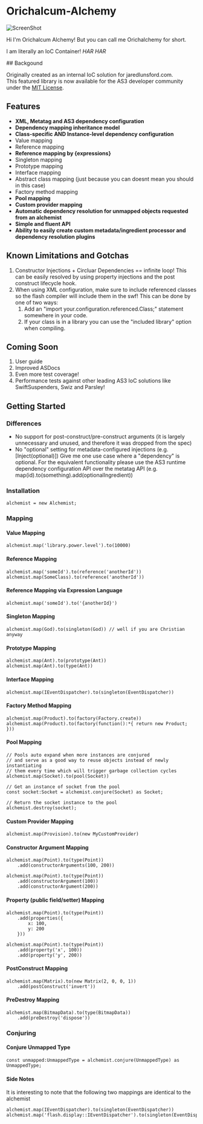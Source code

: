 Orichalcum-Alchemy
==================

![ScreenShot](https://raw.github.com/LandonLunsford/Orichalcum-Alchemy/master/images/orichalchemy-pot.png)

<p>
Hi I'm Orichalcum Alchemy!
But you can call me Orichalchemy for short.
</p>
<p>
I am literally an IoC Container!
<i>HAR HAR</i>
</p>
## Backgound

Originally created as an internal IoC solution for jaredlunsford.com.
<br>
This featured library is now available for the AS3 developer community under the [MIT License](https://github.com/LandonLunsford/Orichalcum-Alchemy/blob/master/license).
<br>

## Features
- <b>XML, Metatag and AS3 dependency configuration</b>
- <b>Dependency mapping inheritance model</b>
- <b>Class-specific AND Instance-level dependency configuration</b>
- Value mapping
- Reference mapping
- <b>Reference mapping by {expressions}</b>
- Singleton mapping
- Prototype mapping
- Interface mapping
- Abstract class mapping (just because you can doesnt mean you should in this case)
- Factory method mapping
- <b>Pool mapping</b>
- <b>Custom provider mapping</b>
- <b>Automatic dependency resolution for unmapped objects requested from an alchemist</b>
- <b>Simple and fluent API</b>
- <b>Ability to easily create custom metadata/ingredient processor and dependency resolution plugins</b>

## Known Limitations and Gotchas

1. Constructor Injections + Circluar Dependencies == infinite loop! This can be easily resolved by using property injections and the post construct lifecycle hook.
2. When using XML configuration, make sure to include referenced classes so the flash compiler will include them in the swf! This can be done by one of two ways:
	1. Add an "import your.configuration.referenced.Class;" statement somewhere in your code.
	2. If your class is in a library you can use the "included library" option when compiling.

## Coming Soon
1. User guide
2. Improved ASDocs
3. Even more test coverage!
4. Performance tests against other leading AS3 IoC solutions like SwiftSuspenders, Swiz and Parsley!

## Getting Started

### Differences
- No support for post-construct/pre-construct arguments (it is largely unnecessary and unused, and therefore it was dropped from the spec)
- No "optional" setting for metadata-configured injections (e.g. [Inject(optional)])
Give me one use case where a "dependency" is optional.
For the equivalent functionality please use the AS3 runtime dependency configuration API over the metatag API (e.g. map(id).to(something).add(optionalIngredient))

### Installation
	alchemist = new Alchemist;

### Mapping

#### Value Mapping
	alchemist.map('library.power.level').to(10000)

#### Reference Mapping
	alchemist.map('someId').to(reference('anotherId'))
	alchemist.map(SomeClass).to(reference('anotherId'))

#### Reference Mapping via Expression Language
	alchemist.map('someId').to('{anotherId}')

#### Singleton Mapping
	alchemist.map(God).to(singleton(God)) // well if you are Christian anyway

#### Prototype Mapping
	alchemist.map(Ant).to(prototype(Ant))
	alchemist.map(Ant).to(type(Ant))

#### Interface Mapping
	alchemist.map(IEventDispatcher).to(singleton(EventDispatcher))
	
#### Factory Method Mapping
	alchemist.map(Product).to(factory(Factory.create))
	alchemist.map(Product).to(factory(function():*{ return new Product; }))
	
#### Pool Mapping
	// Pools auto expand when more instances are conjured
	// and serve as a good way to reuse objects instead of newly instantiating
	// them every time which will trigger garbage collection cycles
	alchemist.map(Socket).to(pool(Socket))
	
	// Get an instance of socket from the pool
	const socket:Socket = alchemist.conjure(Socket) as Socket;
	
	// Return the socket instance to the pool
	alchemist.destroy(socket);
	
#### Custom Provider Mapping
	alchemist.map(Provision).to(new MyCustomProvider)

#### Constructor Argument Mapping

	alchemist.map(Point).to(type(Point))
		.add(constructorArguments(100, 200))
		
	alchemist.map(Point).to(type(Point))
		.add(constructorArgument(100))
		.add(constructorArgument(200))
		
#### Property (public field/setter) Mapping

	alchemist.map(Point).to(type(Point))
		.add(properties({
			x: 100,
			y: 200
		}))

	alchemist.map(Point).to(type(Point))
		.add(property('x', 100))
		.add(property('y', 200))
		
#### PostConstruct Mapping

	alchemist.map(Matrix).to(new Matrix(2, 0, 0, 1))
		.add(postConstruct('invert'))
		
#### PreDestroy Mapping

	alchemist.map(BitmapData).to(type(BitmapData))
		.add(preDestroy('dispose'))
		
		
	
### Conjuring

#### Conjure Unmapped Type
	const unmapped:UnmappedType = alchemist.conjure(UnmappedType) as UnmappedType;

#### Side Notes
It is interesting to note that the following two mappings are identical to the alchemist

	alchemist.map(IEventDispatcher).to(singleton(EventDispatcher))
	alchemist.map('flash.display::IEventDispatcher').to(singleton(EventDispatcher))

